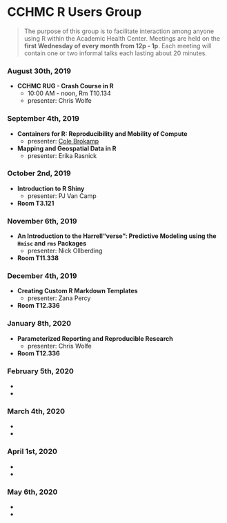 # CCHMC R Users Group

> The purpose of this group is to facilitate interaction among anyone using R within the Academic Health Center.  Meetings are held on the **first Wednesday of every month from 12p - 1p**.  Each meeting will contain one or two informal talks each lasting about 20 minutes.

### August 30th, 2019
- **CCHMC RUG - Crash Course in R**
  - 10:00 AM - noon, Rm T10.134
  - presenter: Chris Wolfe

### September 4th, 2019
- **Containers for R: Reproducibility and Mobility of Compute**
  - presenter: [Cole Brokamp](https://twitter.com/colebrokamp)
- **Mapping and Geospatial Data in R**
  - presenter: Erika Rasnick
  
### October 2nd, 2019
- **Introduction to R Shiny**
  - presenter: PJ Van Camp
- **Room T3.121**

### November 6th, 2019
- **An Introduction to the Harrell“verse”: Predictive Modeling using the `Hmisc` and `rms` Packages**
  - presenter: Nick Ollberding
- **Room T11.338**

### December 4th, 2019
- **Creating Custom R Markdown Templates**
  - presenter: Zana Percy
- **Room T12.336**

### January 8th, 2020
- **Parameterized Reporting and Reproducible Research**
  - presenter: Chris Wolfe
- **Room T12.336**

### February 5th, 2020
- 
- 

### March 4th, 2020
- 
- 

### April 1st, 2020
- 
- 

### May 6th, 2020
- 
- 



